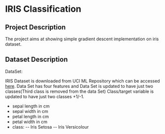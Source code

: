 # IRIS Classification


## Project Description
The project aims at showing simple gradient descent implementation on iris dataset. 

## Dataset Description

DataSet:

IRIS Dataset is downloaded from UCI ML Repository which can be accessed [here](https://archive.ics.uci.edu/ml/datasets/iris). Data Set has four features and Data Set is updated to have just two classes(Third class is removed from the data Set)
Class/target variable is updated to have just two classes +1/-1. 

- sepal length in cm 
- sepal width in cm 
- petal length in cm 
- petal width in cm 
- class: 
-- Iris Setosa 
-- Iris Versicolour 




